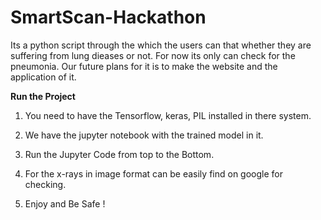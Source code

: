 # SmartScan-Hackathon
Its a python script through the which the users can that whether they are suffering from lung dieases or not. For now its only can check for the pneumonia. Our future plans for it is to make the website and the application of it.


<b>Run the Project</b>

1. You need to have the Tensorflow, keras, PIL installed in there system.

2. We have the jupyter notebook with the trained model in it.

3. Run the Jupyter Code from top to the Bottom.

4. For the x-rays in image format can be easily find on google for checking.

5. Enjoy and Be Safe !


